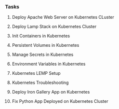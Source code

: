 ### Tasks

1. Deploy Apache Web Server on Kubernetes CLuster

2. Deploy Lamp Stack on Kubernetes Cluster

3. Init Containers in Kubernetes

4. Persistent Volumes in Kubernetes

5. Manage Secrets in Kubernetes

6. Environment Variables in Kubernetes

7. Kubernetes LEMP Setup

8. Kubernetes Troubleshooting

9. Deploy Iron Gallery App on Kubernetes

10. Fix Python App Deployed on Kubernetes Cluster
